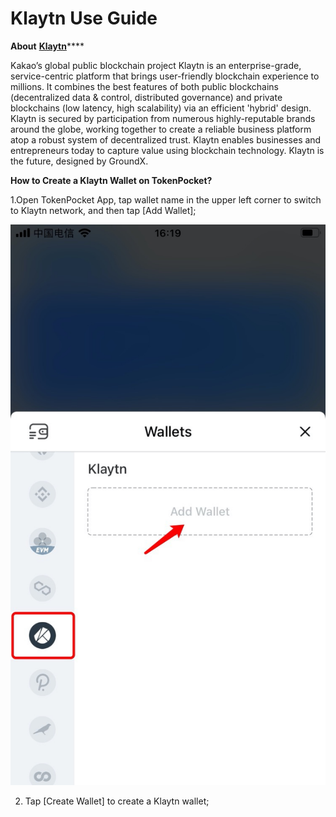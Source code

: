 # Klaytn Use Guide

**About** [**Klaytn**](https://www.klaytn.com/)\*\*\*\*

Kakao’s global public blockchain project Klaytn is an enterprise-grade, service-centric platform that brings user-friendly blockchain experience to millions. It combines the best features of both public blockchains \(decentralized data & control, distributed governance\) and private blockchains \(low latency, high scalability\) via an efficient 'hybrid' design. Klaytn is secured by participation from numerous highly-reputable brands around the globe, working together to create a reliable business platform atop a robust system of decentralized trust. Klaytn enables businesses and entrepreneurs today to capture value using blockchain technology. Klaytn is the future, designed by GroundX.

**How to Create a Klaytn Wallet on TokenPocket?**

1.Open TokenPocket App, tap wallet name in the upper left corner to switch to Klaytn network, and then tap \[Add Wallet\];

![](../../.gitbook/assets/en01.jpg)

2. Tap \[Create Wallet\] to create a Klaytn wallet;



